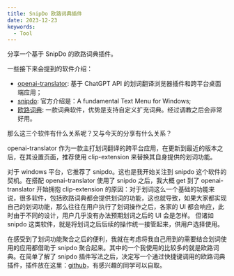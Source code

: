 ```yaml
---
title: SnipDo 欧路词典插件
date: 2023-12-23
keywords:
  - Tool
---
```


分享一个基于 SnipDo 的欧路词典插件。

<!-- more -->

一些接下来会提到的软件介绍：

- [openai-translator](https://github.com/openai-translator/openai-translator): 基于 ChatGPT API 的划词翻译浏览器插件和跨平台桌面端应用；
- [snipdo](https://snipdo-app.com/): 官方介绍是：A fundamental Text Menu for Windows;
- [欧路词典](https://dict.eudic.net/): 一款词典软件，优势是支持自定义扩充词典。经过调教之后会非常好用。

那么这三个软件有什么关系呢？又与今天的分享有什么关系？

openai-translator 作为一款主打划词翻译的跨平台应用，在更新到最近的版本之后，在其设置页面，推荐使用 clip-extension 来替换其自身提供的划词功能。

对于 windows 平台，它推荐了 snipdo。这也是我开始关注到 snipdo 这个软件的契机。在搭配 openai-translator 使用了 snipdo 之后，我大概 get 到了 openai-translator 开始拥抱 clip-extension 的原因：对于划词这么一个基础的功能来说，很多软件，包括欧路词典都会提供划词的功能，这也就导致，如果大家都实现自己的划词功能，那么往往在用户执行了划词操作之后，各家的 UI 都会响应，此时由于不同的设计，用户几乎没有办法预期划词之后的 UI 会是怎样。
但诸如 snipdo 这类软件，就是将划词之后后续的操作统一接管起来，供用户选择使用。

在感受到了划词功能聚合之后的便利，我就在考虑将我自己用到的需要结合划词使用的应用都借助于 snipdo 聚合起来。其中的一个我使用的比较多的就是欧路词典。在简单了解了 snipdo 插件写法之后，决定写一个通过快捷键调用的欧路词典插件，插件放在这里：[github](https://github.com/ak2kay/store)，有感兴趣的同学可以自取。
